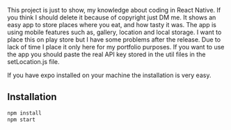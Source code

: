 This project is just to show, my knowledge about coding in React Native. If you think I should delete it because of copyright just DM me. It shows an easy app to store places where you eat, and how tasty it was. The app is using mobile features such as, gallery, location and local storage. I want to place this on play store but I have some problems after the release. Due to lack of time I place it only here for my portfolio purposes. If you want to use the app you should paste the real API key stored in the util files in the setLocation.js file.

If you have expo installed on your machine the installation is very easy.

## Installation



```sh
npm install
npm start 
```



